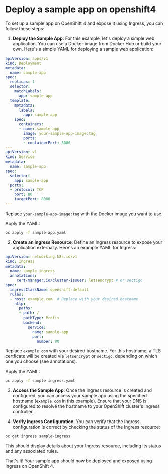 # Deploy a sample app on openshift4
To set up a sample app on OpenShift 4 and expose it using Ingress, you can follow these steps:

1. **Deploy the Sample App**:
   For this example, let's deploy a simple web application. You can use a Docker image from Docker Hub or build your own. Here's a simple YAML for deploying a sample web application:

```yaml
apiVersion: apps/v1
kind: Deployment
metadata:
  name: sample-app
spec:
  replicas: 1
  selector:
    matchLabels:
      app: sample-app
  template:
    metadata:
      labels:
        app: sample-app
    spec:
      containers:
      - name: sample-app
        image: your-sample-app-image:tag
        ports:
        - containerPort: 8080
---
apiVersion: v1
kind: Service
metadata:
  name: sample-app
spec:
  selector:
    app: sample-app
  ports:
  - protocol: TCP
    port: 80
    targetPort: 8080
---
```

Replace `your-sample-app-image:tag` with the Docker image you want to use.

Apply the YAML:

```bash
oc apply -f sample-app.yaml
```

2. **Create an Ingress Resource**:
   Define an Ingress resource to expose your application externally. Here's an example YAML for Ingress:

```yaml
apiVersion: networking.k8s.io/v1
kind: Ingress
metadata:
  name: sample-ingress
  annotations:
     cert-manager.io/cluster-issuer: letsencrypt # or sectigo
spec:
  ingressClassName: openshift-default
  rules:
  - host: example.com  # Replace with your desired hostname
    http:
      paths:
      - path: /
        pathType: Prefix
        backend:
          service:
            name: sample-app
            port:
              number: 80
```

Replace `example.com` with your desired hostname. For this hostname, a TLS certficate will be created via `letsencrypt` or `sectigo`, depending on which one you choose (see annotations).

Apply the YAML:

```bash
oc apply -f sample-ingress.yaml
```

3. **Access the Sample App**:
   Once the Ingress resource is created and configured, you can access your sample app using the specified hostname (`example.com` in this example). Ensure that your DNS is configured to resolve the hostname to your OpenShift cluster's Ingress controller.

4. **Verify Ingress Configuration**:
   You can verify that the Ingress configuration is correct by checking the status of the Ingress resource:

```bash
oc get ingress sample-ingress
```

This should display details about your Ingress resource, including its status and any associated rules.

That's it! Your sample app should now be deployed and exposed using Ingress on OpenShift 4.
